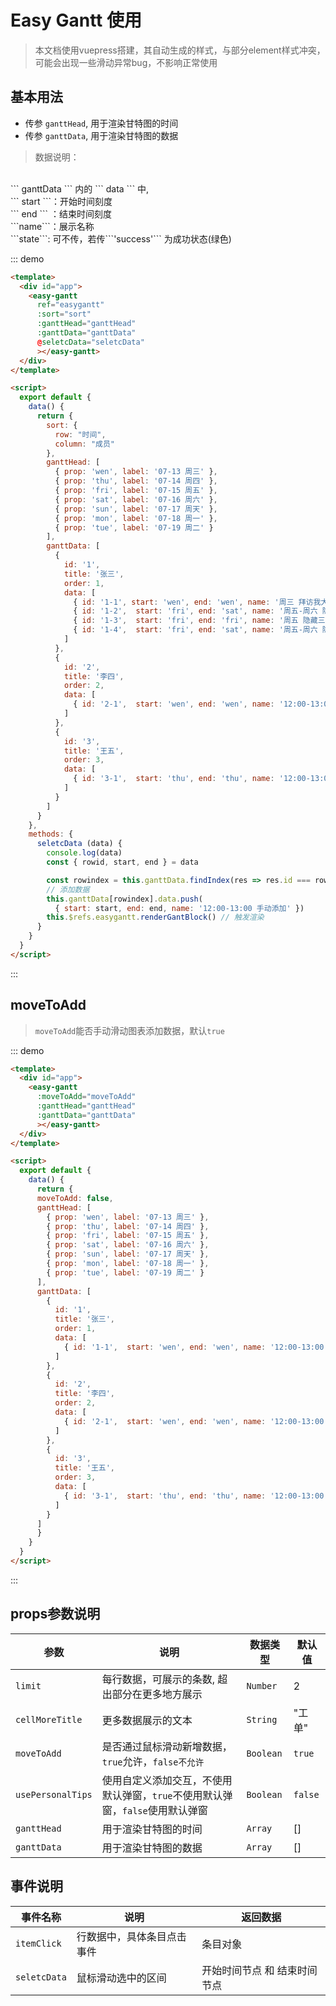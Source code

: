# Easy Gantt 使用

> 本文档使用vuepress搭建，其自动生成的样式，与部分element样式冲突，可能会出现一些滑动异常bug，不影响正常使用

## 基本用法
+ 传参 ``` ganttHead ```, 用于渲染甘特图的时间
+ 传参 ``` ganttData ```, 用于渲染甘特图的数据

> 数据说明：
<br />
``` ganttData ``` 内的 ``` data ``` 中,
<br />
``` start ```：开始时间刻度<br /> ``` end ``` ：结束时间刻度<br />```name```：展示名称<br />```state```: 可不传，若传```'success'``` 为成功状态(绿色)
<br />



::: demo
```html
<template>
  <div id="app">
    <easy-gantt
      ref="easygantt"
      :sort="sort"
      :ganttHead="ganttHead"
      :ganttData="ganttData"
      @seletcData="seletcData"
      ></easy-gantt>
  </div>
</template>

<script>
  export default {
    data() {
      return {
        sort: {
          row: "时间",
          column: "成员"
        },
        ganttHead: [
          { prop: 'wen', label: '07-13 周三' },
          { prop: 'thu', label: '07-14 周四' },
          { prop: 'fri', label: '07-15 周五' },
          { prop: 'sat', label: '07-16 周六' },
          { prop: 'sun', label: '07-17 周天' },
          { prop: 'mon', label: '07-18 周一' },
          { prop: 'tue', label: '07-19 周二' }
        ],
        ganttData: [
          {
            id: '1',
            title: '张三',
            order: 1,
            data: [
              { id: '1-1', start: 'wen', end: 'wen', name: '周三 拜访我大哥地方', state: 'success' },
              { id: '1-2',  start: 'fri', end: 'sat', name: '周五-周六 隐藏三条以上数据1', state: 'success' },
              { id: '1-3',  start: 'fri', end: 'fri', name: '周五 隐藏三条以上数据2' },
              { id: '1-4',  start: 'fri', end: 'sat', name: '周五-周六 隐藏三3，通过limit属性控制，默认为2' }
            ]
          },
          {
            id: '2',
            title: '李四',
            order: 2,
            data: [
              { id: '2-1',  start: 'wen', end: 'wen', name: '12:00-13:00 工单名称7' },
            ]
          },
          {
            id: '3',
            title: '王五',
            order: 3,
            data: [
              { id: '3-1',  start: 'thu', end: 'thu', name: '12:00-13:00 工单名称9' }
            ]
          }
        ]
      }
    },
    methods: {
      seletcData (data) {
        console.log(data)
        const { rowid, start, end } = data

        const rowindex = this.ganttData.findIndex(res => res.id === rowid)
        // 添加数据
        this.ganttData[rowindex].data.push(
          { start: start, end: end, name: '12:00-13:00 手动添加' })
        this.$refs.easygantt.renderGantBlock() // 触发渲染
      }
    }
  }
</script>

```
:::


## moveToAdd
> ``` moveToAdd ```能否手动滑动图表添加数据，默认``` true ```

::: demo
```html
<template>
  <div id="app">
    <easy-gantt
      :moveToAdd="moveToAdd"
      :ganttHead="ganttHead"
      :ganttData="ganttData"
      ></easy-gantt>
  </div>
</template>

<script>
  export default {
    data() {
      return {
      moveToAdd: false,
      ganttHead: [
        { prop: 'wen', label: '07-13 周三' },
        { prop: 'thu', label: '07-14 周四' },
        { prop: 'fri', label: '07-15 周五' },
        { prop: 'sat', label: '07-16 周六' },
        { prop: 'sun', label: '07-17 周天' },
        { prop: 'mon', label: '07-18 周一' },
        { prop: 'tue', label: '07-19 周二' }
      ],
      ganttData: [
        {
          id: '1',
          title: '张三',
          order: 1,
          data: [
            { id: '1-1',  start: 'wen', end: 'wen', name: '12:00-13:00 工单名称1' }
          ]
        },
        {
          id: '2',
          title: '李四',
          order: 2,
          data: [
            { id: '2-1',  start: 'wen', end: 'wen', name: '12:00-13:00 工单名称7' },
          ]
        },
        {
          id: '3',
          title: '王五',
          order: 3,
          data: [
            { id: '3-1',  start: 'thu', end: 'thu', name: '12:00-13:00 工单名称9' }
          ]
        }
      ]
      }
    }
  }
</script>

```
:::

## props参数说明
| 参数     | 说明     | 数据类型     | 默认值     |
| -------- | -------- | -------- | -------- |
| ```limit``` | 每行数据，可展示的条数, 超出部分在更多地方展示 | ```Number``` | 2 |
| ```cellMoreTitle``` | 更多数据展示的文本 | ```String``` | "工单" |
| ```moveToAdd``` | 是否通过鼠标滑动新增数据，```true```允许，```false不允许``` | ```Boolean``` | ```true``` |
| ```usePersonalTips``` | 使用自定义添加交互，不使用默认弹窗，```true```不使用默认弹窗，```false```使用默认弹窗 | ```Boolean``` | ```false``` |
| ```ganttHead``` | 用于渲染甘特图的时间 | ```Array``` | [] |
| ```ganttData``` | 用于渲染甘特图的数据 | ```Array``` | [] |

## 事件说明

| 事件名称     | 说明     | 返回数据     |
| -------- | -------- | -------- |
| ```itemClick``` | 行数据中，具体条目点击事件 | 条目对象 |
| ```seletcData``` | 鼠标滑动选中的区间 | 开始时间节点 和 结束时间节点 |
